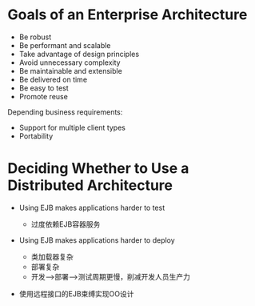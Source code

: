 # Goals of an Enterprise Architecture #

- Be robust
- Be performant and scalable
- Take advantage of design principles
- Avoid unnecessary complexity
- Be maintainable and extensible
- Be delivered on time
- Be easy to test
- Promote reuse

Depending business requirements:
- Support for multiple client types
- Portability 

# Deciding Whether to Use a Distributed Architecture #

- Using EJB makes applications harder to test
	- 过度依赖EJB容器服务
- Using EJB makes applications harder to deploy
	- 类加载器复杂
	- 部署复杂
	- 开发-->部署-->测试周期更慢，削减开发人员生产力

- 使用远程接口的EJB束缚实现OO设计

